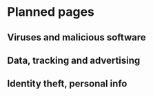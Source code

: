 # Planned pages

## Viruses and malicious software

## Data, tracking and advertising

## Identity theft, personal info
